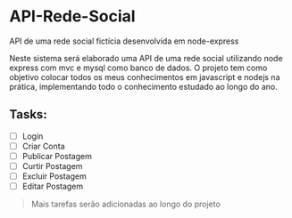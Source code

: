 # API-Rede-Social
API de uma rede social fictícia desenvolvida em node-express

Neste sistema será elaborado uma API de uma rede social utilizando node express com mvc e mysql como banco de dados. O projeto tem como objetivo colocar todos os meus conhecimentos em javascript e nodejs na prática, implementando todo o conhecimento estudado ao longo do ano.

## Tasks:
 
- [ ] Login
- [ ] Criar Conta
- [ ] Publicar Postagem
- [ ] Curtir Postagem
- [ ] Excluir Postagem
- [ ] Editar Postagem

>Mais tarefas serão adicionadas ao longo do projeto
